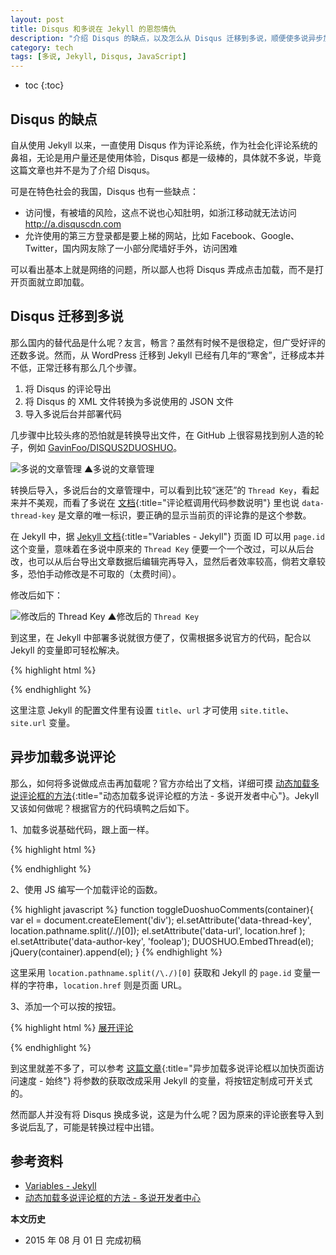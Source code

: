 ```yaml
---
layout: post
title: Disqus 和多说在 Jekyll 的恩怨情仇 
description: "介绍 Disqus 的缺点，以及怎么从 Disqus 迁移到多说，顺便使多说异步加载。"
category: tech
tags: [多说, Jekyll, Disqus, JavaScript]
---
```


* toc
{:toc}

## Disqus 的缺点

自从使用 Jekyll 以来，一直使用 Disqus 作为评论系统，作为社会化评论系统的鼻祖，无论是用户量还是使用体验，Disqus 都是一级棒的，具体就不多说，毕竟这篇文章也并不是为了介绍 Disqus。

可是在特色社会的我国，Disqus 也有一些缺点：

* 访问慢，有被墙的风险，这点不说也心知肚明，如浙江移动就无法访问 http://a.disquscdn.com
* 允许使用的第三方登录都是要上梯的网站，比如 Facebook、Google、Twitter，国内网友除了一小部分爬墙好手外，访问困难

可以看出基本上就是网络的问题，所以鄙人也将 Disqus 弄成点击加载，而不是打开页面就立即加载。

## Disqus 迁移到多说

那么国内的替代品是什么呢？友言，畅言？虽然有时候不是很稳定，但广受好评的还数多说。然而，从 WordPress 迁移到 Jekyll 已经有几年的“寒舍”，迁移成本并不低，正常迁移有那么几个步骤。

1. 将 Disqus 的评论导出
2. 将 Disqus 的 XML 文件转换为多说使用的 JSON 文件
3. 导入多说后台并部署代码

几步骤中比较头疼的恐怕就是转换导出文件，在 GitHub 上很容易找到别人造的轮子，例如 [GavinFoo/DISQUS2DUOSHUO](https://github.com/GavinFoo/DISQUS2DUOSHUO)。

![多说的文章管理]({{site.IMG_PATH}}/talk-about-duoshuo-01.png)
▲多说的文章管理

转换后导入，多说后台的文章管理中，可以看到比较“迷茫”的 `Thread Key`，看起来并不美观，而看了多说在 [文档](http://dev.duoshuo.com/docs/5003ecd94cab3e7250000008/){:title="评论框调用代码参数说明"} 里也说 `data-thread-key` 是文章的唯一标识，要正确的显示当前页的评论靠的是这个参数。

在 Jekyll 中，据 [Jekyll 文档](http://jekyllrb.com/docs/variables/){:title="Variables - Jekyll"} 页面 ID 可以用 `page.id` 这个变量，意味着在多说中原来的 `Thread Key` 便要一个一个改过，可以从后台改，也可以从后台导出文章数据后编辑完再导入，显然后者效率较高，倘若文章较多，恐怕手动修改是不可取的（太费时间）。

修改后如下：

![修改后的 Thread Key]({{site.IMG_PATH}}/talk-about-duoshuo-02.png)
▲修改后的 `Thread Key`


到这里，在 Jekyll 中部署多说就很方便了，仅需根据多说官方的代码，配合以 Jekyll 的变量即可轻松解决。

{% highlight html %}
<div class="ds-thread" data-thread-key="{{"{{ page.id "}}}}"  data-title="{{"{{ page.title "}}}} | {{"{{ site.title "}}}}" data-url="{{"{{ site.url "}}}}{{"{{ page.url "}}}}"></div>
<script>var duoshuoQuery = {short_name:"fooleap"};</script>
<script src="http://static.duoshuo.com/embed.js"></script>
{% endhighlight %}

这里注意 Jekyll 的配置文件里有设置 `title`、`url` 才可使用 `site.title`、`site.url` 变量。

## 异步加载多说评论

那么，如何将多说做成点击再加载呢？官方亦给出了文档，详细可摸 [动态加载多说评论框的方法](http://dev.duoshuo.com/docs/50b344447f32d30066000147){:title="动态加载多说评论框的方法 - 多说开发者中心"}。Jekyll 又该如何做呢？根据官方的代码填鸭之后如下。

1、加载多说基础代码，跟上面一样。

{% highlight html %}
<script>var duoshuoQuery = {short_name:"fooleap"};</script>
<script src="http://static.duoshuo.com/embed.js"></script>
{% endhighlight %}

2、使用 JS 编写一个加载评论的函数。

{% highlight javascript %}
function toggleDuoshuoComments(container){
    var el = document.createElement('div');
    el.setAttribute('data-thread-key', location.pathname.split(/\./)[0]);
    el.setAttribute('data-url', location.href );
    el.setAttribute('data-author-key', 'fooleap');
    DUOSHUO.EmbedThread(el);
    jQuery(container).append(el);
}
{% endhighlight %}

这里采用 `location.pathname.split(/\./)[0]` 获取和 Jekyll 的 `page.id` 变量一样的字符串，`location.href` 则是页面 URL。

3、添加一个可以按的按钮。

{% highlight html %}
<a href="javascript:void(0);" onclick="toggleDuoshuoComments('#comment-box');">展开评论</a>
<div id="comment-box" ></div>
{% endhighlight %}

到这里就差不多了，可以参考 [这篇文章](http://liam0205.me/2014/07/22/duoshuo-delay/){:title="异步加载多说评论框以加快页面访问速度 - 始终"} 将参数的获取改成采用 Jekyll 的变量，将按钮定制成可开关式的。

然而鄙人并没有将 Disqus 换成多说，这是为什么呢？因为原来的评论嵌套导入到多说后乱了，可能是转换过程中出错。


## 参考资料

* [Variables - Jekyll](http://jekyllrb.com/docs/variables/)
* [动态加载多说评论框的方法 - 多说开发者中心](http://dev.duoshuo.com/docs/50b344447f32d30066000147)

**本文历史**

* 2015 年 08 月 01 日 完成初稿
